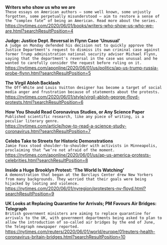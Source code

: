 **Writers who show us who we are**\
`These essays on American authors — some well known, some unjustly forgotten, some perpetually misunderstood — aim to restore a sense of the “complex fate” of being an American. Read more about the series.`\
https://nytimes.com/2020/06/01/books/writers-who-show-us-who-we-are.html?searchResultPosition=4

**Judge: Justice Dept. Reversal in Flynn Case 'Unusual'**\
`A judge on Monday defended his decision not to quickly approve the Justice Department's request to dismiss its own criminal case against former Trump administration national security adviser Michael Flynn, saying that the department's reversal in the case was unusual and he wanted to carefully consider the request before ruling on it.`\
https://nytimes.com/aponline/2020/06/01/us/politics/ap-us-trump-russia-probe-flynn.html?searchResultPosition=5

**The Virgil Abloh Backlash**\
`The Off-White and Louis Vuitton designer has become a target of social media anger and frustration because of statements about the protests.`\
https://nytimes.com/2020/06/01/style/virgil-abloh-george-floyd-protests.html?searchResultPosition=6

**How You Should Read Coronavirus Studies, or Any Science Paper**\
`Published scientific research, like any piece of writing, is a peculiar literary genre.`\
https://nytimes.com/article/how-to-read-a-science-study-coronavirus.html?searchResultPosition=7

**Celebs Take to Streets for Historic Demonstrations**\
`Jamie Foxx stood shoulder-to-shoulder with activists in Minneapolis, proclaiming that “we’re not afraid of the moment.`\
https://nytimes.com/aponline/2020/06/01/us/ap-us-america-protests-celebrities.html?searchResultPosition=8

**Inside a Huge Brooklyn Protest: ‘The World Is Watching’**\
`A demonstration that began at the Barclays Center drew New Yorkers from many backgrounds. They worried that their goals were being hijacked by looting and violence.`\
https://nytimes.com/2020/06/01/nyregion/protesters-ny-floyd.html?searchResultPosition=9

**UK Looks at Replacing Quarantine for Arrivals; PM Favours Air Bridges: Telegraph**\
`British government ministers are aiming to replace quarantine for arrivals to the UK, with government departments being asked to plan to allow the introduction of so-called air bridges by the end of June, the Telegraph newspaper reported.`\
https://nytimes.com/reuters/2020/06/01/world/europe/01reuters-health-coronavirus-britain-bridges.html?searchResultPosition=10

